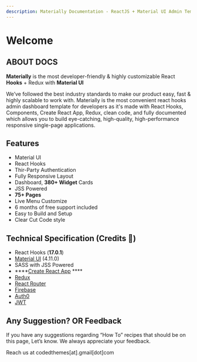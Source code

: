 ```yaml
---
description: Materially Documentation - ReactJS + Material UI Admin Template
---
```


# Welcome

## ABOUT DOCS

**Materially** is the most developer-friendly & highly customizable React **Hooks** + Redux with **Material UI**

We’ve followed the best industry standards to make our product easy, fast & highly scalable to work with. Materially is the most convenient react hooks admin dashboard template for developers as it's made with React Hooks, Components, Create React App, Redux, clean code, and fully documented which allows you to build eye-catching, high-quality, high-performance responsive single-page applications.

## Features

* Material UI
* React Hooks
* Thir-Party Authentication
* Fully Responsive Layout 
* Dashboard, **380+ Widget** Cards
* JSS Powered
* **75+ Pages**
* Live Menu Customize
* 6 months of free support included
* Easy to Build and Setup
* Clear Cut Code style

## Technical Specification  \(Credits 🙏\)

* React Hooks \(**17.0.1**\)
* [Material UI](https://material-ui.com/) \(4.11.0\)
* SASS with JSS Powered
* \*\*\*\*[Create React App](https://github.com/facebook/create-react-app) ****
* [Redux](https://redux.js.org/)
* [React Router](https://github.com/ReactTraining/react-router) 
* [Firebase](https://firebase.google.com/docs/auth)
* [Auth0](https://auth0.com/)
* [JWT](https://jwt.io/)

## Any Suggestion? OR Feedback

If you have any suggestions regarding “How To” recipes that should be on this page, Let’s know. We always appreciate your feedback.

Reach us at codedthemes\[at\].gmail\[dot\]com

